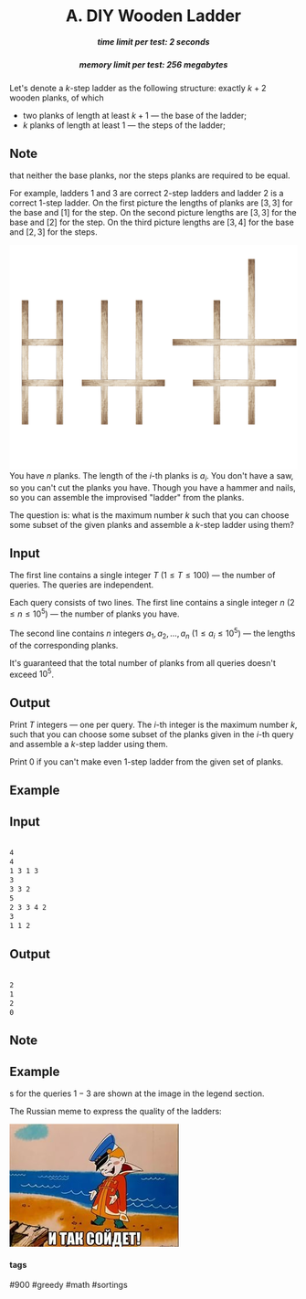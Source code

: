 <h1 style='text-align: center;'> A. DIY Wooden Ladder</h1>

<h5 style='text-align: center;'>time limit per test: 2 seconds</h5>
<h5 style='text-align: center;'>memory limit per test: 256 megabytes</h5>

Let's denote a $k$-step ladder as the following structure: exactly $k + 2$ wooden planks, of which

* two planks of length at least $k+1$ — the base of the ladder;
* $k$ planks of length at least $1$ — the steps of the ladder;

## Note

 that neither the base planks, nor the steps planks are required to be equal.

For example, ladders $1$ and $3$ are correct $2$-step ladders and ladder $2$ is a correct $1$-step ladder. On the first picture the lengths of planks are $[3, 3]$ for the base and $[1]$ for the step. On the second picture lengths are $[3, 3]$ for the base and $[2]$ for the step. On the third picture lengths are $[3, 4]$ for the base and $[2, 3]$ for the steps. 

 ![](images/18570b6fce4c660f013d641b147bb29b7aefa05a.png) You have $n$ planks. The length of the $i$-th planks is $a_i$. You don't have a saw, so you can't cut the planks you have. Though you have a hammer and nails, so you can assemble the improvised "ladder" from the planks.

The question is: what is the maximum number $k$ such that you can choose some subset of the given planks and assemble a $k$-step ladder using them?

## Input

The first line contains a single integer $T$ ($1 \le T \le 100$) — the number of queries. The queries are independent.

Each query consists of two lines. The first line contains a single integer $n$ ($2 \le n \le 10^5$) — the number of planks you have.

The second line contains $n$ integers $a_1, a_2, \dots, a_n$ ($1 \le a_i \le 10^5$) — the lengths of the corresponding planks.

It's guaranteed that the total number of planks from all queries doesn't exceed $10^5$.

## Output

Print $T$ integers — one per query. The $i$-th integer is the maximum number $k$, such that you can choose some subset of the planks given in the $i$-th query and assemble a $k$-step ladder using them.

Print $0$ if you can't make even $1$-step ladder from the given set of planks.

## Example

## Input


```

4
4
1 3 1 3
3
3 3 2
5
2 3 3 4 2
3
1 1 2

```
## Output


```

2
1
2
0

```
## Note

## Example

s for the queries $1-3$ are shown at the image in the legend section.

The Russian meme to express the quality of the ladders:

 ![](images/98433764ed44d5a257f130d5628316f3ce47b266.png) 

#### tags 

#900 #greedy #math #sortings 